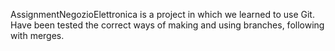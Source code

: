 AssignmentNegozioElettronica is a project in which we learned to use Git.
Have been tested the correct ways of making and using branches, following with merges.
